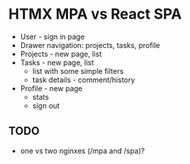 # HTMX MPA vs React SPA

* User - sign in page
* Drawer navigation: projects, tasks, profile
* Projects - new page, list
* Tasks - new page, list
  * list with some simple filters
  * task details - comment/history
* Profile - new page
  * stats
  * sign out

## TODO
* one vs two nginxes (/mpa and /spa)?